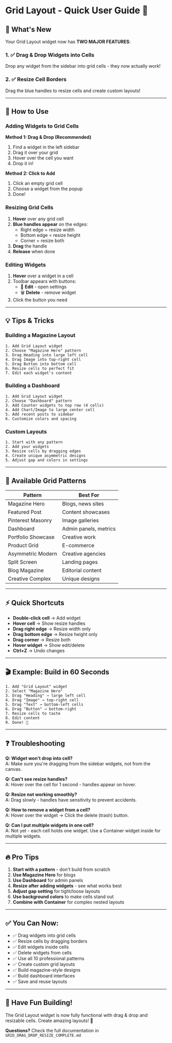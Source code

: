 # Grid Layout - Quick User Guide 🚀

## 🎯 What's New

Your Grid Layout widget now has **TWO MAJOR FEATURES**:

### 1. ✅ Drag & Drop Widgets into Cells
Drop any widget from the sidebar into grid cells - they now actually work!

### 2. ✅ Resize Cell Borders
Drag the blue handles to resize cells and create custom layouts!

---

## 📖 How to Use

### Adding Widgets to Grid Cells

**Method 1: Drag & Drop (Recommended)**
1. Find a widget in the left sidebar
2. Drag it over your grid
3. Hover over the cell you want
4. Drop it in!

**Method 2: Click to Add**
1. Click an empty grid cell
2. Choose a widget from the popup
3. Done!

### Resizing Grid Cells

1. **Hover** over any grid cell
2. **Blue handles appear** on the edges:
   - Right edge = resize width
   - Bottom edge = resize height
   - Corner = resize both
3. **Drag** the handle
4. **Release** when done

### Editing Widgets

1. **Hover** over a widget in a cell
2. Toolbar appears with buttons:
   - 📝 **Edit** - open settings
   - 🗑️ **Delete** - remove widget
3. Click the button you need

---

## 💡 Tips & Tricks

### Building a Magazine Layout
```
1. Add Grid Layout widget
2. Choose "Magazine Hero" pattern
3. Drag Heading into large left cell
4. Drag Image into top-right cell
5. Drag Button into bottom cell
6. Resize cells to perfect fit
7. Edit each widget's content
```

### Building a Dashboard
```
1. Add Grid Layout widget
2. Choose "Dashboard" pattern
3. Add Counter widgets to top row (4 cells)
4. Add Chart/Image to large center cell
5. Add recent posts to sidebar
6. Customize colors and spacing
```

### Custom Layouts
```
1. Start with any pattern
2. Add your widgets
3. Resize cells by dragging edges
4. Create unique asymmetric designs
5. Adjust gap and colors in settings
```

---

## 🎨 Available Grid Patterns

| Pattern | Best For |
|---------|----------|
| Magazine Hero | Blogs, news sites |
| Featured Post | Content showcases |
| Pinterest Masonry | Image galleries |
| Dashboard | Admin panels, metrics |
| Portfolio Showcase | Creative work |
| Product Grid | E-commerce |
| Asymmetric Modern | Creative agencies |
| Split Screen | Landing pages |
| Blog Magazine | Editorial content |
| Creative Complex | Unique designs |

---

## ⚡ Quick Shortcuts

- **Double-click cell** → Add widget
- **Hover cell** → Show resize handles
- **Drag right edge** → Resize width only
- **Drag bottom edge** → Resize height only
- **Drag corner** → Resize both
- **Hover widget** → Show edit/delete
- **Ctrl+Z** → Undo changes

---

## 🎬 Example: Build in 60 Seconds

```
1. Add "Grid Layout" widget
2. Select "Magazine Hero"
3. Drag "Heading" → large left cell
4. Drag "Image" → top-right cell
5. Drag "Text" → bottom-left cells
6. Drag "Button" → bottom-right
7. Resize cells to taste
8. Edit content
9. Done! 🎉
```

---

## ❓ Troubleshooting

**Q: Widget won't drop into cell?**  
A: Make sure you're dragging from the sidebar widgets, not from the canvas.

**Q: Can't see resize handles?**  
A: Hover over the cell for 1 second - handles appear on hover.

**Q: Resize not working smoothly?**  
A: Drag slowly - handles have sensitivity to prevent accidents.

**Q: How to remove a widget from a cell?**  
A: Hover over the widget → Click the delete (trash) button.

**Q: Can I put multiple widgets in one cell?**  
A: Not yet - each cell holds one widget. Use a Container widget inside for multiple widgets.

---

## 🔥 Pro Tips

1. **Start with a pattern** - don't build from scratch
2. **Use Magazine Hero** for blogs
3. **Use Dashboard** for admin panels  
4. **Resize after adding widgets** - see what works best
5. **Adjust gap setting** for tight/loose layouts
6. **Use background colors** to make cells stand out
7. **Combine with Container** for complex nested layouts

---

## ✅ You Can Now:

- ✅ Drag widgets into grid cells
- ✅ Resize cells by dragging borders
- ✅ Edit widgets inside cells
- ✅ Delete widgets from cells
- ✅ Use all 10 professional patterns
- ✅ Create custom grid layouts
- ✅ Build magazine-style designs
- ✅ Build dashboard interfaces
- ✅ Save and reuse layouts

---

## 🎉 Have Fun Building!

The Grid Layout widget is now fully functional with drag & drop and resizable cells. Create amazing layouts! 🚀

**Questions?** Check the full documentation in `GRID_DRAG_DROP_RESIZE_COMPLETE.md`

